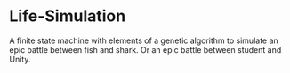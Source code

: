 # Life-Simulation

A finite state machine with elements of a genetic algorithm to simulate an epic battle between fish and shark. Or an epic battle between student and Unity.
